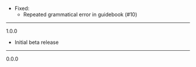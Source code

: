 <NEXT>

  * Fixed:
    * Repeated grammatical error in guidebook (#10)

---

1.0.0

  * Initial beta release

---

0.0.0